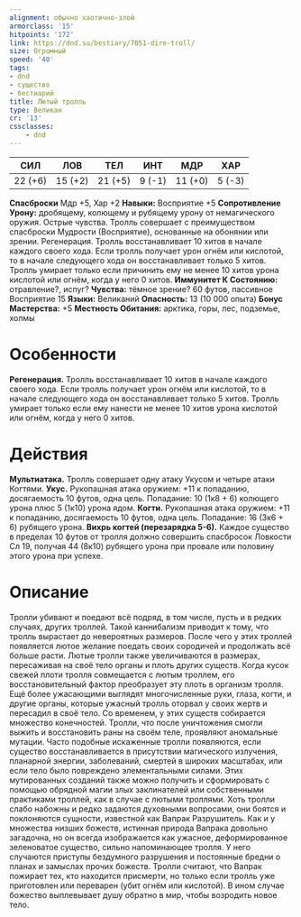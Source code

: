 ```yaml
---
alignment: обычно хаотично-злой
armorclass: '15'
hitpoints: '172'
link: https://dnd.su/bestiary/7051-dire-troll/
size: Огромный
speed: '40'
tags:
- dnd
- существо
- бестиарий
title: Лютый тролль
type: Великан
cr: '13'
cssclasses:
    - dnd
---
```



| СИЛ | ЛОВ | ТЕЛ | ИНТ | МДР | ХАР |
|---|---|---|---|---|---|
| 22 (+6) | 15 (+2) | 21 (+5) | 9 (-1) | 11 (+0) | 5 (-3) |
**Спасброски** Мдр +5, Хар +2
**Навыки:** Восприятие +5
**Сопротивление Урону:** дробящему, колющему и рубящему урону от немагического оружия.
Острые чувства. Тролль совершает с преимуществом спасброски Мудрости (Восприятие), основанные на обонянии или зрении.
Регенерация. Тролль восстанавливает 10 хитов в начале каждого своего хода. Если тролль получает урон огнём или кислотой, то в начале следующего хода он восстанавливает только 5 хитов. Тролль умирает только если причинить ему не менее 10 хитов урона кислотой или огнём, когда у него 0 хитов.
**Иммунитет К Состоянию:** отравление?, испуг?
**Чувства:** тёмное зрение? 60 футов, пассивное Восприятие 15
**Языки:** Великаний
**Опасность:** 13 (10 000 опыта)
**Бонус Мастерства:** +5
**Местность Обитания:** арктика, горы, лес, подземье, холмы


# Особенности
**Регенерация.** Тролль восстанавливает 10 хитов в начале каждого своего хода. Если тролль получает урон огнём или кислотой, то в начале следующего хода он восстанавливает только 5 хитов. Тролль умирает только если ему нанести не менее 10 хитов урона кислотой или огнём, когда у него 0 хитов.


# Действия
**Мультиатака.** Тролль совершает одну атаку Укусом и четыре атаки Когтями.
**Укус.** Рукопашная атака оружием: +11 к попаданию, досягаемость 10 футов, одна цель. Попадание: 10 (1к8 + 6) колющего урона плюс 5 (1к10) урона ядом.
**Когти.** Рукопашная атака оружием: +11 к попаданию, досягаемость 10 футов, одна цель. Попадание: 16 (3к6 + 6) рубящего урона.
**Вихрь когтей (перезарядка 5-6).** Каждое существо в пределах 10 футов от тролля должно совершить спасбросок Ловкости Сл 19, получая 44 (8к10) рубящего урона при провале или половину этого урона при успехе.


# Описание
Тролли убивают и поедают всё подряд, в том числе, пусть и в редких случаях, других троллей. Такой каннибализм приводит к тому, что тролль вырастает до невероятных размеров. После чего у этих троллей появляется лютое желание поедать своих сородичей и продолжать всё больше расти. Лютые тролли также увеличиваются в размерах, пересаживая на своё тело органы и плоть других существ. Когда кусок свежей плоти тролля совмещается с лютым троллем, его восстановительный фактор преобразует эту плоть в организм тролля. Ещё более ужасающими выглядят многочисленные руки, глаза, когти, и другие органы, которые ужасный тролль оторвал у своих жертв и пересадил в своё тело. Со временем, у этих существ собирается множество конечностей. Тролли, что после уничтожения смогли выжить и восстановить раны на своём теле, проявляют аномальные мутации. Часто подобные искаженные тролли появляются, если существо восстанавливается в присутствии магического излучения, планарной энергии, заболеваний, смертей в широких масштабах, или если тело было повреждено элементальными силами. Этих мутированных созданий также можно получить и сформировать с помощью обрядной магии злых заклинателей или собственными практиками троллей, как в случае с лютыми троллями. Хоть тролли слабо набожны и редко задаются духовными вопросами, они боятся и поклоняются сущности, известной как Вапрак Разрушитель. Как и у множества низших божеств, истинная природа Вапрака довольно загадочна, но он всегда изображается как ужасное, деформированное зеленоватое существо, сильно напоминающее тролля. У него случаются приступы бездумного разрушения и постоянные бредни о планах и замыслах прочих божеств. Тролли считают, что Вапрак пожирает тех, кто находится присмерти, но только если тролль уже приготовлен или переварен (убит огнём или кислотой). В ином случае божество выплевывает душу обратно в мир, чтобы возродить новое тело.
